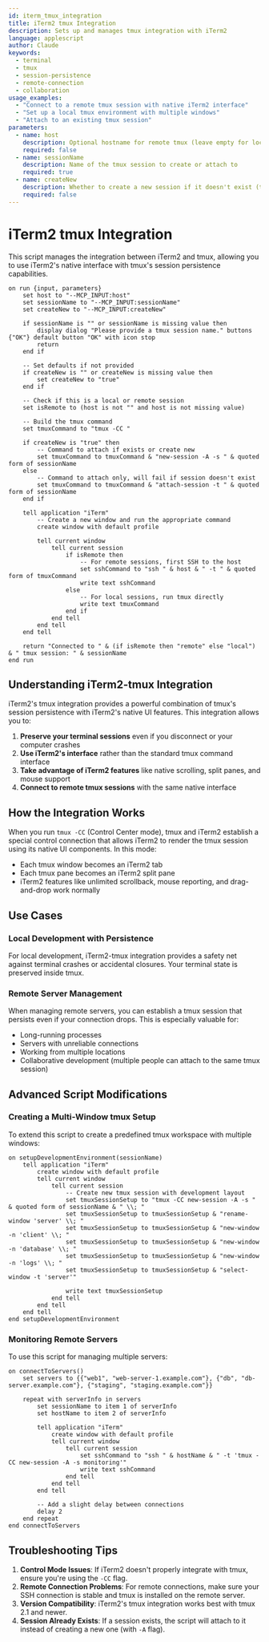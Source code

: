 ```yaml
---
id: iterm_tmux_integration
title: iTerm2 tmux Integration
description: Sets up and manages tmux integration with iTerm2
language: applescript
author: Claude
keywords:
  - terminal
  - tmux
  - session-persistence
  - remote-connection
  - collaboration
usage_examples:
  - "Connect to a remote tmux session with native iTerm2 interface"
  - "Set up a local tmux environment with multiple windows"
  - "Attach to an existing tmux session"
parameters:
  - name: host
    description: Optional hostname for remote tmux (leave empty for local)
    required: false
  - name: sessionName
    description: Name of the tmux session to create or attach to
    required: true
  - name: createNew
    description: Whether to create a new session if it doesn't exist (true/false)
    required: false
---
```


# iTerm2 tmux Integration

This script manages the integration between iTerm2 and tmux, allowing you to use iTerm2's native interface with tmux's session persistence capabilities.

```applescript
on run {input, parameters}
    set host to "--MCP_INPUT:host"
    set sessionName to "--MCP_INPUT:sessionName"
    set createNew to "--MCP_INPUT:createNew"
    
    if sessionName is "" or sessionName is missing value then
        display dialog "Please provide a tmux session name." buttons {"OK"} default button "OK" with icon stop
        return
    end if
    
    -- Set defaults if not provided
    if createNew is "" or createNew is missing value then
        set createNew to "true"
    end if
    
    -- Check if this is a local or remote session
    set isRemote to (host is not "" and host is not missing value)
    
    -- Build the tmux command
    set tmuxCommand to "tmux -CC "
    
    if createNew is "true" then
        -- Command to attach if exists or create new
        set tmuxCommand to tmuxCommand & "new-session -A -s " & quoted form of sessionName
    else
        -- Command to attach only, will fail if session doesn't exist
        set tmuxCommand to tmuxCommand & "attach-session -t " & quoted form of sessionName
    end if
    
    tell application "iTerm"
        -- Create a new window and run the appropriate command
        create window with default profile
        
        tell current window
            tell current session
                if isRemote then
                    -- For remote sessions, first SSH to the host
                    set sshCommand to "ssh " & host & " -t " & quoted form of tmuxCommand
                    write text sshCommand
                else
                    -- For local sessions, run tmux directly
                    write text tmuxCommand
                end if
            end tell
        end tell
    end tell
    
    return "Connected to " & (if isRemote then "remote" else "local") & " tmux session: " & sessionName
end run
```

## Understanding iTerm2-tmux Integration

iTerm2's tmux integration provides a powerful combination of tmux's session persistence with iTerm2's native UI features. This integration allows you to:

1. **Preserve your terminal sessions** even if you disconnect or your computer crashes
2. **Use iTerm2's interface** rather than the standard tmux command interface
3. **Take advantage of iTerm2 features** like native scrolling, split panes, and mouse support
4. **Connect to remote tmux sessions** with the same native interface

## How the Integration Works

When you run `tmux -CC` (Control Center mode), tmux and iTerm2 establish a special control connection that allows iTerm2 to render the tmux session using its native UI components. In this mode:

- Each tmux window becomes an iTerm2 tab
- Each tmux pane becomes an iTerm2 split pane
- iTerm2 features like unlimited scrollback, mouse reporting, and drag-and-drop work normally

## Use Cases

### Local Development with Persistence

For local development, iTerm2-tmux integration provides a safety net against terminal crashes or accidental closures. Your terminal state is preserved inside tmux.

### Remote Server Management

When managing remote servers, you can establish a tmux session that persists even if your connection drops. This is especially valuable for:

- Long-running processes
- Servers with unreliable connections
- Working from multiple locations
- Collaborative development (multiple people can attach to the same tmux session)

## Advanced Script Modifications

### Creating a Multi-Window tmux Setup

To extend this script to create a predefined tmux workspace with multiple windows:

```applescript
on setupDevelopmentEnvironment(sessionName)
    tell application "iTerm"
        create window with default profile
        tell current window
            tell current session
                -- Create new tmux session with development layout
                set tmuxSessionSetup to "tmux -CC new-session -A -s " & quoted form of sessionName & " \\; "
                set tmuxSessionSetup to tmuxSessionSetup & "rename-window 'server' \\; "
                set tmuxSessionSetup to tmuxSessionSetup & "new-window -n 'client' \\; "
                set tmuxSessionSetup to tmuxSessionSetup & "new-window -n 'database' \\; "
                set tmuxSessionSetup to tmuxSessionSetup & "new-window -n 'logs' \\; "
                set tmuxSessionSetup to tmuxSessionSetup & "select-window -t 'server'"
                
                write text tmuxSessionSetup
            end tell
        end tell
    end tell
end setupDevelopmentEnvironment
```

### Monitoring Remote Servers

To use this script for managing multiple servers:

```applescript
on connectToServers()
    set servers to {{"web1", "web-server-1.example.com"}, {"db", "db-server.example.com"}, {"staging", "staging.example.com"}}
    
    repeat with serverInfo in servers
        set sessionName to item 1 of serverInfo
        set hostName to item 2 of serverInfo
        
        tell application "iTerm"
            create window with default profile
            tell current window
                tell current session
                    set sshCommand to "ssh " & hostName & " -t 'tmux -CC new-session -A -s monitoring'"
                    write text sshCommand
                end tell
            end tell
        end tell
        
        -- Add a slight delay between connections
        delay 2
    end repeat
end connectToServers
```

## Troubleshooting Tips

1. **Control Mode Issues**: If iTerm2 doesn't properly integrate with tmux, ensure you're using the `-CC` flag.
2. **Remote Connection Problems**: For remote connections, make sure your SSH connection is stable and tmux is installed on the remote server.
3. **Version Compatibility**: iTerm2's tmux integration works best with tmux 2.1 and newer.
4. **Session Already Exists**: If a session exists, the script will attach to it instead of creating a new one (with `-A` flag).
